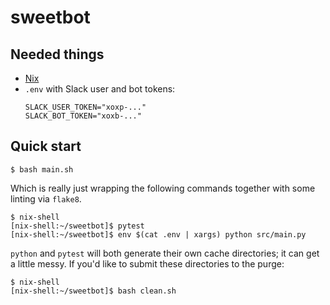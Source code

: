 # sweetbot

Needed things
---
  * [Nix](https://nixos.org/nix/)
  * `.env` with Slack user and bot tokens:
    ```
    SLACK_USER_TOKEN="xoxp-..."
    SLACK_BOT_TOKEN="xoxb-..."
    ```

Quick start
---
```
$ bash main.sh
```
Which is really just wrapping the following commands together with some linting via `flake8`.
```
$ nix-shell
[nix-shell:~/sweetbot]$ pytest
[nix-shell:~/sweetbot]$ env $(cat .env | xargs) python src/main.py
```
`python` and `pytest` will both generate their own cache directories; it can get a little messy. If you'd like to submit these directories to the purge:
```
$ nix-shell
[nix-shell:~/sweetbot]$ bash clean.sh
```
